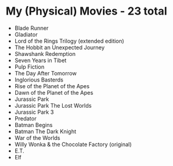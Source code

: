 # My (Physical) Movies - 23 total

* Blade Runner
* Gladiator
* Lord of the Rings Trilogy (extended edition)
* The Hobbit an Unexpected Journey
* Shawshank Redemption
* Seven Years in Tibet
* Pulp Fiction
* The Day After Tomorrow
* Inglorious Basterds
* Rise of the Planet of the Apes
* Dawn of the Planet of the Apes
* Jurassic Park
* Jurassic Park The Lost Worlds
* Jurassic Park 3
* Predator
* Batman Begins
* Batman The Dark Knight
* War of the Worlds
* Willy Wonka & the Chocolate Factory (original)
* E.T.
* Elf
